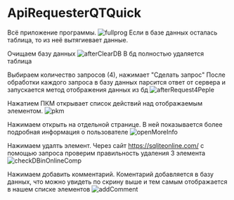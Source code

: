 # ApiRequesterQTQuick

Всё приложение программы.
![fullprog](https://github.com/Nikik89/ApiRequesterQTQuick/assets/128841664/b5e9f901-4543-493a-bb24-5c729240ccec)
Если в базе данных осталась таблица, то из неё вытягиевает данные.

Очищаем базу данных
![afterClearDB](https://github.com/Nikik89/ApiRequesterQTQuick/assets/128841664/5688296f-526b-48bc-bff5-ad9b04acc3b1)
В бд полностью удаляется таблица

Выбираем количество запросов (4), нажимает "Сделать запрос"
После обработки каждого запроса в базу данных парсится ответ от сервера и запускается метод отображения данных из бд
![afterRequest4Peple](https://github.com/Nikik89/ApiRequesterQTQuick/assets/128841664/a633c234-a951-45aa-b682-0e4295cb662f)

Нажатием ПКМ открывает список действий над отображаемым элементом.
![pkm](https://github.com/Nikik89/ApiRequesterQTQuick/assets/128841664/241a3ad5-32f1-433a-bb6f-b4e36dd5278d)

Нажимаем открыть на отдельной странице. В ней показывается более подробная информация о пользователе
![openMoreInfo](https://github.com/Nikik89/ApiRequesterQTQuick/assets/128841664/eb1ee1a3-c292-4466-8b06-66227cf4c85e)

Нажимаем удалть элемент. Через сайт https://sqliteonline.com/ с помощью запроса проверим правильность удаления 3 элемента
![checkDBinOnlineComp](https://github.com/Nikik89/ApiRequesterQTQuick/assets/128841664/da83ccef-72f8-481f-b131-769e86283bcb)

Нажимаем добавить комментарий. Коментарий добавляется в базу данных, что можно увидеть по скрину выше и тем самым отображается в нашем списке элементов
![addComment](https://github.com/Nikik89/ApiRequesterQTQuick/assets/128841664/4ddd2c09-f01f-4c50-987a-f286726ce851)
